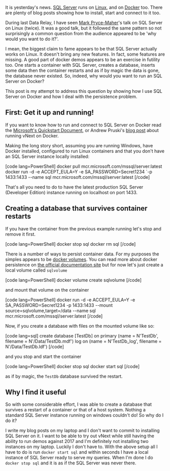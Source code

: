 It is yesterday's news. [SQL Server](https://www.microsoft.com/en-gb/sql-server/sql-server-2017) runs on [Linux](https://www.linux.org/), and on [Docker](https://www.docker.com/) too. There are plenty of blog posts showing how to install, start and connect to it too.

During last Data Relay, I have seen <a href="https://twitter.com/tsqltidy">Mark Pryce-Maher</a>'s talk on SQL Server on Linux (twice). It was a good talk, but it followed the same pattern so not surprisingly a common question from the audience appeared to be 'why would you want to do it?'.

I mean, the biggest claim to fame appears to be that SQL Server actually works on Linux. It doesn't bring any new features. In fact, some features are missing. A good part of docker demos appears to be an exercise in futility too. One starts a container with SQL Server, creates a database, inserts some data then the container restarts and as if by magic the data is gone, the database never existed. So, indeed, why would you want to run an SQL Server on Docker?

This post is my attempt to address this question by showing how I use SQL Server on Docker and how I deal with the persistence problem.

## First: Get it up and running!

If you want to know how to run and connect to SQL Server on Docker read the <a href="https://docs.microsoft.com/en-us/sql/linux/quickstart-install-connect-docker?view=sql-server-2017">Microsoft's Quickstart Document</a>, or Andrew Pruski's [blog post](https://dbafromthecold.com/2018/09/25/running-sql-server-2019-ctp-in-a-docker-container/) about running vNext on Docker. 

Making the long story short, assuming you are running Windows, have Docker installed, configured to run Linux containers and that you don't have an SQL Server instance locally installed:

[code lang=PowerShell]
docker pull mcr.microsoft.com/mssql/server:latest
docker run -d -e ACCEPT_EULA=Y -e SA_PASSWORD=Secret1234 `-p 1433:1433 --name sql mcr.microsoft.com/mssql/server:latest
[/code]

That's all you need to do to have the latest production SQL Server (Developer Edition) instance running on localhost on port 1433.

<h2>Creating a database that survives container restarts</h2>

If you have the container from the previous example running let's stop and remove it first.

[code lang=PowerShell]
docker stop sql 
docker rm sql
[/code]

There is a number of ways to persist container data. For my purposes the simples appears to be <a href="https://docs.docker.com/storage/volumes/#start-a-service-with-volumes">docker volumes</a>. You can read more about docker persistence on [the official documentation site](https://docs.docker.com/storage/) but for now let's just create a local volume called <code>sqlvolume</code>

[code lang=PowerShell]
docker volume create sqlvolume
[/code]

and mount that volume on the container

[code lang=PowerShell]
docker run -d -e ACCEPT_EULA=Y -e SA_PASSWORD=Secret1234 -p 1433:1433 --mount source=sqlvolume,target=/data --name sql mcr.microsoft.com/mssql/server:latest
[/code]

Now, if you create a database with files on the mounted volume like so:

[code lang=sql]
create database [TestDb] 
on primary (name = N'TestDb', filename = N'/Data/TestDb.mdf') 
log on (name = N'TestDb_log', filename = N'/Data/TestDb.ldf')
[/code]

and you stop and start the container

[code lang=PowerShell]
docker stop sql 
docker start sql 
[/code]

as if by magic, the <code>TestDb</code> database survived the restart.

<h2>Why I find it useful</h2>

So with some considerable effort, I was able to create a database that survives a restart of a container or that of a host system. Nothing a standard SQL Server instance running on windows couldn't do! So why do I do it?

I write my blog posts on my laptop and I don't want to commit to installing SQL Server on it. I want to be able to try out vNext while still having the ability to run demos against 2017 and I'm definitely not installing two instances on my laptop. Luckily I don't have to. With the above setup all I have to do is run <code>docker start sql</code> and within seconds I have a local instance of SQL Server ready to serve my queries. When I'm done I do <code>docker stop sql</code> and it is as if the SQL Server was never there.